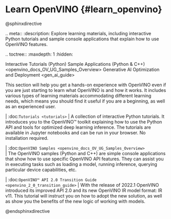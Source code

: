 # Learn OpenVINO {#learn_openvino}

@sphinxdirective

.. meta::
   :description: Explore learning materials, including interactive 
                 Python tutorials and sample console applications that explain 
                 how to use OpenVINO features.


.. toctree::
   :maxdepth: 1
   :hidden:

   Interactive Tutorials (Python) <tutorials>
   Sample Applications (Python & C++) <openvino_docs_OV_UG_Samples_Overview>
   Generative AI Optimization and Deployment <gen_ai_guide>


This section will help you get a hands-on experience with OpenVINO even if you are just starting 
to learn what OpenVINO is and how it works. It includes various types of learning materials 
accommodating different learning needs, which means you should find it useful if you are a beginning, 
as well as an experienced user.

| :doc:`Tutorials <tutorials>` 
| A collection of interactive Python tutorials. It introduces you to the OpenVINO™ toolkit explaining how to use the Python API and tools for optimized deep learning inference. The tutorials are available in Jupyter notebooks and can be run in your browser. No installation required.

| :doc:`OpenVINO Samples <openvino_docs_OV_UG_Samples_Overview>`  
| The OpenVINO samples (Python and C++) are simple console applications that show how to use specific OpenVINO API features. They can assist you in executing tasks such as loading a model, running inference, querying particular device capabilities, etc.

| :doc:`OpenVINO™ API 2.0 Transition Guide <openvino_2_0_transition_guide>`
| With the release of 2022.1 OpenVINO introduced its improved API 2.0 and its new OpenVINO IR model format: IR v11. This tutorial will instruct you on how to adopt the new solution, as well as show you the benefits of the new logic of working with models.

@endsphinxdirective